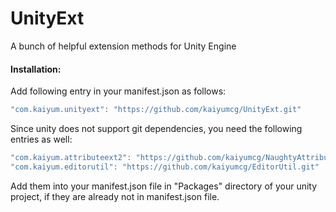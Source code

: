 # UnityExt
A bunch of helpful extension methods for Unity Engine

#### Installation:
Add following entry in your manifest.json as follows:
```C#
"com.kaiyum.unityext": "https://github.com/kaiyumcg/UnityExt.git"
```


Since unity does not support git dependencies, you need the following entries as well:
```C#
"com.kaiyum.attributeext2": "https://github.com/kaiyumcg/NaughtyAttributes",
"com.kaiyum.editorutil": "https://github.com/kaiyumcg/EditorUtil.git"
```
Add them into your manifest.json file in "Packages\" directory of your unity project, if they are already not in manifest.json file.